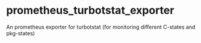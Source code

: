 # prometheus_turbotstat_exporter
An prometheus exporter for turbotstat (for monitoring different C-states and pkg-states)
